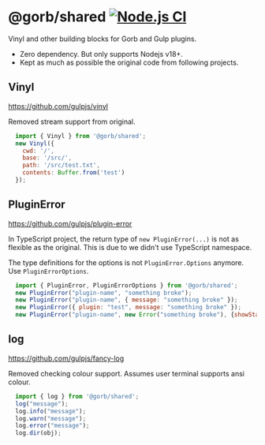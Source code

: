 # @gorb/shared [![Node.js CI](https://github.com/gorbjs/shared/actions/workflows/node.js.yml/badge.svg)](https://github.com/gorbjs/shared/actions/workflows/node.js.yml)

Vinyl and other building blocks for Gorb and Gulp plugins.
* Zero dependency. But only supports Nodejs v18+.
* Kept as much as possible the original code from following projects.

## Vinyl
https://github.com/gulpjs/vinyl

Removed stream support from original.

```js
  import { Vinyl } from '@gorb/shared';
  new Vinyl({
    cwd: '/',
    base: '/src/',
    path: '/src/test.txt',
    contents: Buffer.from('test')
  });
```

## PluginError

https://github.com/gulpjs/plugin-error

In TypeScript project, the return type of `new PluginError(...)` is not as flexible as the original. This is due to we didn't use TypeScript namespace.

The type definitions for the options is not `PluginError.Options` anymore. Use `PluginErrorOptions`.

```js
  import { PluginError, PluginErrorOptions } from '@gorb/shared';
  new PluginError("plugin-name", "something broke");
  new PluginError("plugin-name", { message: "something broke" });
  new PluginError({ plugin: "test", message: "something broke" });
  new PluginError("plugin-name", new Error("something broke"), {showStack: true});
```

## log

https://github.com/gulpjs/fancy-log

Removed checking colour support. Assumes user terminal supports ansi colour.

```js
  import { log } from '@gorb/shared';
  log("message");
  log.info("message");
  log.warn("message");
  log.error("message");
  log.dir(obj);
```
